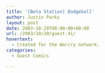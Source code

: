 ```yaml
---
title: '[Beta Station] Dodgeball'
author: Justin Parks
layout: post
date: 2003-10-20T08:00:00+00:00
url: /2003/10/20/guest-41/
hovertext:
  - Created for the Warcry network.
categories:
  - Guest Comics

---
```

